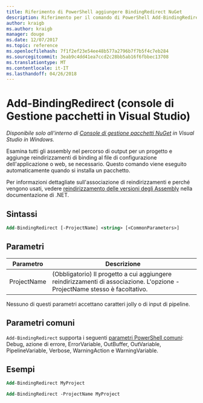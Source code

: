 ```yaml
---
title: Riferimento di PowerShell aggiungere BindingRedirect NuGet
description: Riferimento per il comando di PowerShell Add-BindingRedirect nella Console di gestione pacchetti NuGet in Visual Studio.
author: kraigb
ms.author: kraigb
manager: douge
ms.date: 12/07/2017
ms.topic: reference
ms.openlocfilehash: 7f1f2ef23e54ee48b577a2796b7f7b5f4c7eb284
ms.sourcegitcommit: 3eab9c4dd41ea7ccd2c28bb5ab16f6fbbec13708
ms.translationtype: MT
ms.contentlocale: it-IT
ms.lasthandoff: 04/26/2018
---
```

# <a name="add-bindingredirect-package-manager-console-in-visual-studio"></a>Add-BindingRedirect (console di Gestione pacchetti in Visual Studio)

*Disponibile solo all'interno di [Console di gestione pacchetti NuGet](package-manager-console.md) in Visual Studio in Windows.*

Esamina tutti gli assembly nel percorso di output per un progetto e aggiunge reindirizzamenti di binding al file di configurazione dell'applicazione o web, se necessario. Questo comando viene eseguito automaticamente quando si installa un pacchetto.

Per informazioni dettagliate sull'associazione di reindirizzamenti e perché vengono usati, vedere [reindirizzamento delle versioni degli Assembly](/dotnet/framework/configure-apps/redirect-assembly-versions) nella documentazione di .NET.

## <a name="syntax"></a>Sintassi

```ps
Add-BindingRedirect [-ProjectName] <string> [<CommonParameters>]
```

## <a name="parameters"></a>Parametri

| Parametro | Descrizione |
| --- | --- |
| ProjectName | (Obbligatorio) Il progetto a cui aggiungere reindirizzamenti di associazione. L'opzione - ProjectName stesso è facoltativo. |

Nessuno di questi parametri accettano caratteri jolly o di input di pipeline.

## <a name="common-parameters"></a>Parametri comuni

`Add-BindingRedirect` supporta i seguenti [parametri PowerShell comuni](http://go.microsoft.com/fwlink/?LinkID=113216): Debug, azione di errore, ErrorVariable, OutBuffer, OutVariable, PipelineVariable, Verbose, WarningAction e WarningVariable.

## <a name="examples"></a>Esempi

```ps
Add-BindingRedirect MyProject

Add-BindingRedirect -ProjectName MyProject
```